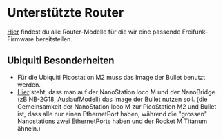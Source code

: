 # Unterstützte Router

[Hier](http://gluon.readthedocs.org/en/v2014.3/#supported-devices) findest du alle Router-Modelle für die wir eine passende Freifunk-Firmware bereitstellen.

## Ubiquiti Besonderheiten
* Für die Ubiquiti Picostation M2 muss das Image der Bullet benutzt werden.
* [Hier](http://wiki.openwrt.org/toh/ubiquiti/airmaxm) steht, dass man auf der NanoStation loco M und der NanoBridge (zB NB-2G18, AuslaufModell)  das Image der Bullet nutzen soll. (die Gemeinsamkeit der NanoStation loco M zur PicoStation M2 und Bullet ist, dass alle nur einen EthernetPort haben, während die "grossen" Nanostations zwei EthernetPorts haben und der Rocket M Titanum ähneln.)